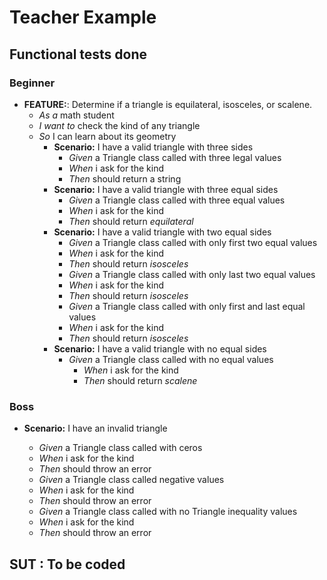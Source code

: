 # Teacher Example

## Functional tests done

### Beginner

- **FEATURE:**: Determine if a triangle is equilateral, isosceles, or scalene.
  - _As a_ math student
  - _I want to_ check the kind of any triangle
  - _So_ I can learn about its geometry
    - **Scenario:** I have a valid triangle with three sides
      - _Given_ a Triangle class called with three legal values
      - _When_ i ask for the kind
      - _Then_ should return a string
    - **Scenario:** I have a valid triangle with three equal sides
      - _Given_ a Triangle class called with three equal values
      - _When_ i ask for the kind
      - _Then_ should return _equilateral_
    - **Scenario:** I have a valid triangle with two equal sides
      - _Given_ a Triangle class called with only first two equal values
      - _When_ i ask for the kind
      - _Then_ should return _isosceles_
      - _Given_ a Triangle class called with only last two equal values
      - _When_ i ask for the kind
      - _Then_ should return _isosceles_
      - _Given_ a Triangle class called with only first and last equal values
      - _When_ i ask for the kind
      - _Then_ should return _isosceles_
    - **Scenario:** I have a valid triangle with no equal sides
      - _Given_ a Triangle class called with no equal values
        - _When_ i ask for the kind
        - _Then_ should return _scalene_

### Boss

<!-- https://jestjs.io/docs/en/expect#tothrowerror  -->

- **Scenario:** I have an invalid triangle

  - _Given_ a Triangle class called with ceros
  - _When_ i ask for the kind
  - _Then_ should throw an error
  - _Given_ a Triangle class called negative values
  - _When_ i ask for the kind
  - _Then_ should throw an error
  - _Given_ a Triangle class called with no Triangle inequality values
  - _When_ i ask for the kind
  - _Then_ should throw an error

## SUT : To be coded
